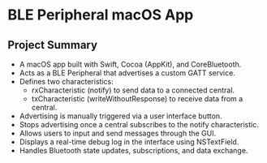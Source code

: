 # BLE Peripheral macOS App

## Project Summary

- A macOS app built with Swift, Cocoa (AppKit), and CoreBluetooth.
- Acts as a BLE Peripheral that advertises a custom GATT service.
- Defines two characteristics:
  - rxCharacteristic (notify) to send data to a connected central.
  - txCharacteristic (writeWithoutResponse) to receive data from a central.
- Advertising is manually triggered via a user interface button.
- Stops advertising once a central subscribes to the notify characteristic.
- Allows users to input and send messages through the GUI.
- Displays a real-time debug log in the interface using NSTextField.
- Handles Bluetooth state updates, subscriptions, and data exchange.

